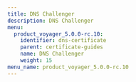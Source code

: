 ```yaml
---
title: DNS Challenger
description: DNS Challenger
menu:
  product_voyager_5.0.0-rc.10:
    identifier: dns-certificate
    parent: certificate-guides
    name: DNS Challenger
    weight: 15
menu_name: product_voyager_5.0.0-rc.10
---
```

